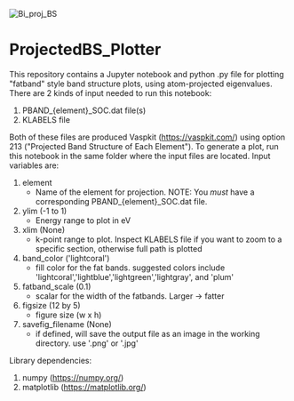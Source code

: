 
![Bi_proj_BS](https://github.com/PetersonChemLab/ProjectedBS_Plotter/assets/160284370/4ee06fdc-c66c-43a1-9c8e-754d0cb766e0)


# ProjectedBS_Plotter
This repository contains a Jupyter notebook and python .py file for plotting "fatband" style band structure plots, using atom-projected eigenvalues. There are 2 kinds of input needed to run this notebook:
1. PBAND_{element}_SOC.dat file(s)
2. KLABELS file

Both of these files are produced Vaspkit (https://vaspkit.com/) using option 213 ("Projected Band Structure of Each Element"). To generate a plot, run this notebook in the same folder where the input files are located. Input variables are:
1. element
    - Name of the element for projection. NOTE: You *must* have a corresponding PBAND_{element}_SOC.dat file.
2. ylim (-1 to 1)
    - Energy range to plot in eV
3. xlim (None)
    - k-point range to plot. Inspect KLABELS file if you want to zoom to a specific section, otherwise full path is plotted
4. band_color ('lightcoral')
    - fill color for the fat bands. suggested colors include 'lightcoral','lightblue','lightgreen','lightgray', and 'plum'
5. fatband_scale (0.1)
    - scalar for the width of the fatbands. Larger -> fatter
6. figsize (12 by 5)
    - figure size (w x h)
7. savefig_filename (None)
    - if defined, will save the output file as an image in the working directory. use '.png' or '.jpg'
    
Library dependencies:
1. numpy (https://numpy.org/)
2. matplotlib (https://matplotlib.org/)
